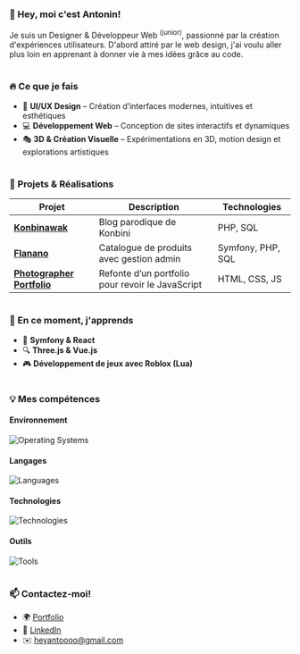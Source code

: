 ### 👋 Hey, moi c'est Antonin!

Je suis un Designer & Développeur Web <sup>(junior)</sup>, passionné par la création d'expériences utilisateurs. D'abord attiré par le web design, j'ai voulu aller plus loin en apprenant à donner vie à mes idées grâce au code.

#

### 🔥 Ce que je fais

- 🎨 **UI/UX Design** – Création d’interfaces modernes, intuitives et esthétiques
- 💻 **Développement Web** – Conception de sites interactifs et dynamiques
- 🎭 **3D & Création Visuelle** – Expérimentations en 3D, motion design et explorations artistiques

#

### 🚀 Projets & Réalisations

| Projet                                                                          | Description                                      | Technologies      |
| ------------------------------------------------------------------------------- | ------------------------------------------------ | ----------------- |
| **[Konbinawak](https://github.com/HeyAnto/konbinawak-php)**                     | Blog parodique de Konbini                        | PHP, SQL          |
| **[Flanano](https://github.com/HeyAnto/flanano-symfony)**                       | Catalogue de produits avec gestion admin         | Symfony, PHP, SQL |
| **[Photographer Portfolio](https://github.com/HeyAnto/photographer-portfolio)** | Refonte d’un portfolio pour revoir le JavaScript | HTML, CSS, JS     |

#

### 🌱 En ce moment, j'apprends

- 📌 **Symfony & React**
- 🔍 **Three.js & Vue.js**
- 🎮 **Développement de jeux avec Roblox (Lua)**

#

### 💡 Mes compétences

#### Environnement

![Operating Systems](https://go-skill-icons.vercel.app/api/icons?i=arcbrowser,zen,vscode,windows)

#### Langages

![Languages](https://go-skill-icons.vercel.app/api/icons?i=html,css,js,php,mysql&perline=5)

#### Technologies

![Technologies](https://go-skill-icons.vercel.app/api/icons?i=twig,symfony,react)

#### Outils

![Tools](https://go-skill-icons.vercel.app/api/icons?i=ps,ai,id,pr,figma,composer,npm,git,github,discord&perline=5)

#

### 📫 Contactez-moi!

- 🌍 [Portfolio](https://heyanto.xyz/)
- 🔗 [LinkedIn](https://www.linkedin.com/in/antoooo/)
- ✉️ [heyantoooo@gmail.com](mailto:heyantoooo@gmail.com)
